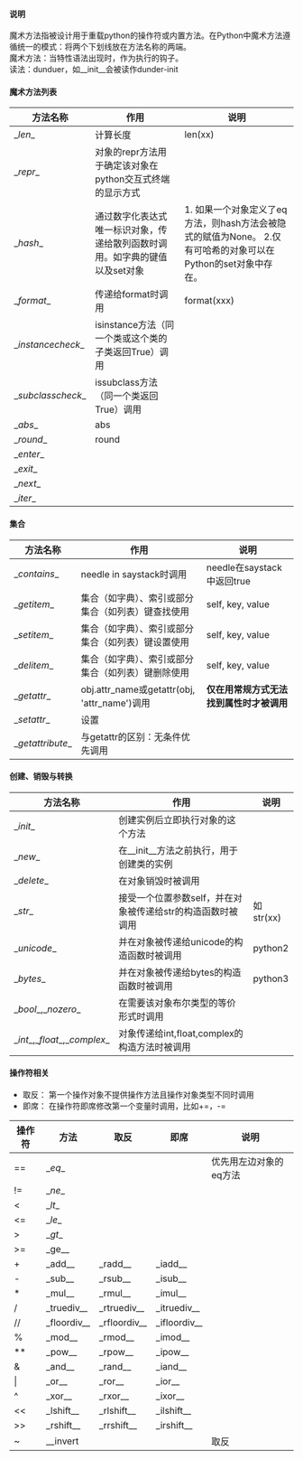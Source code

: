 #### 说明
魔术方法指被设计用于重载python的操作符或内置方法。在Python中魔术方法遵循统一的模式：将两个下划线放在方法名称的两端。  
魔术方法：当特性语法出现时，作为执行的钩子。  
读法：dunduer，如__init__会被读作dunder-init

#### 魔术方法列表
方法名称|作用|说明
--|--|--
\__len__|计算长度|len(xx)
\__repr__|对象的repr方法用于确定该对象在python交互式终端的显示方式
\__hash__|通过数字化表达式唯一标识对象，传递给散列函数时调用。如字典的键值以及set对象|1. 如果一个对象定义了eq方法，则hash方法会被隐式的赋值为None。 2.仅有可哈希的对象可以在Python的set对象中存在。
\__format__|传递给format时调用|format(xxx)
\__instancecheck__|isinstance方法（同一个类或这个类的子类返回True）调用|
\__subclasscheck__|issubclass方法（同一个类返回True）调用|
\__abs__|abs
\__round__|round
\__enter__|
\__exit__|
\__next__|
\__iter__|

#### 集合
方法名称|作用|说明
--|--|--
\__contains__|needle in saystack时调用|needle在saystack中返回true|self, needle
\__getitem__|集合（如字典）、索引或部分集合（如列表）键查找使用|self, key, value
\__setitem__|集合（如字典）、索引或部分集合（如列表）键设置使用|self, key, value
\__delitem__|集合（如字典）、索引或部分集合（如列表）键删除使用|self, key, value
\__getattr__|obj.attr_name或getattr(obj, 'attr_name')调用|**仅在用常规方式无法找到属性时才被调用**
\__setattr__|设置
\__getattribute__|与getattr的区别：无条件优先调用


#### 创建、销毁与转换
方法名称|作用|说明
--|--|--
\__init__|创建实例后立即执行对象的这个方法|
\__new__|在__init__方法之前执行，用于创建类的实例|
\__delete__|在对象销毁时被调用|
\__str__|接受一个位置参数self，并在对象被传递给str的构造函数时被调用|如str(xx)
\__unicode__|并在对象被传递给unicode的构造函数时被调用|python2
\__bytes__|并在对象被传递给bytes的构造函数时被调用|python3
\__bool__,\__nozero__|在需要该对象布尔类型的等价形式时调用
\__int__,\__float__,\__complex__|对象传递给int,float,complex的构造方法时被调用

#### 操作符相关
- 取反： 第一个操作对象不提供操作方法且操作对象类型不同时调用
- 即席： 在操作符即席修改第一个变量时调用，比如+=，-=

操作符|方法|取反|即席|说明
--|--|--|--|--
==|\__eq__|||优先用左边对象的eq方法
!=|\__ne__|
<|\__lt__
<=|\__le__
>|\__gt__
>=|\_ge__
+|\_add__|\_radd__|\_iadd__
-|\_sub__|\_rsub__|\_isub__
*|\_mul__|\_rmul__|\_imul__
/|\_truediv__|\_rtruediv__|\_itruediv__
//|\_floordiv__|\_rfloordiv__|\_ifloordiv__
%|\_mod__|\_rmod__|\_imod__
**|\_pow__|\_rpow__|\_ipow__
&|\_and__|\_rand__|\_iand__
\||\_or__|\_ror__|\_ior__
^|\_xor__|\_rxor__|\_ixor__
<<|\_lshift__|\_rlshift__|\_ilshift__
>>|\_rshift__|\_rrshift__|\_irshift__
~|\__invert|||取反



